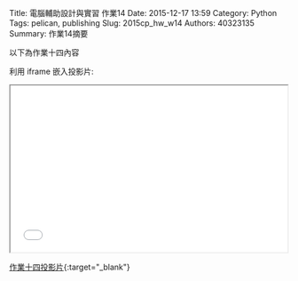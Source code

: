 Title: 電腦輔助設計與實習 作業14
Date: 2015-12-17 13:59
Category: Python
Tags: pelican, publishing
Slug: 2015cp_hw_w14
Authors: 40323135
Summary: 作業14摘要

以下為作業十四內容

利用 iframe 嵌入投影片:

<iframe src="simplest13.html" width="500" height="300"></iframe>

[作業十四投影片](simplest13.html){:target="_blank"}


